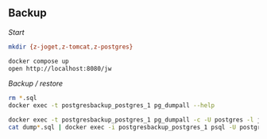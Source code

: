 ## Backup

*Start*

```bash
mkdir {z-joget,z-tomcat,z-postgres}

docker compose up
open http://localhost:8080/jw
```

*Backup / restore*

```bash
rm *.sql
docker exec -t postgresbackup_postgres_1 pg_dumpall --help

docker exec -t postgresbackup_postgres_1 pg_dumpall -c -U postgres -l jwdb > dump-(date +%d-%m-%Y"_"%H_%M_%S).sql
cat dump*.sql | docker exec -i postgresbackup_postgres_1 psql -U postgres
```